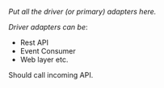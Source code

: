 _Put all the driver (or primary) adapters here._ 

*Driver adapters can be*:
* Rest API
* Event Consumer
* Web layer etc.

Should call incoming API.